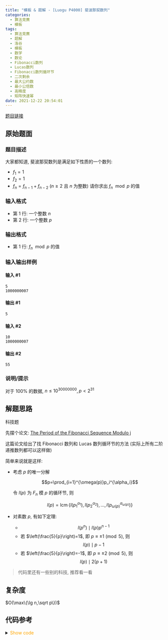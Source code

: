 ```yaml
---
title: "模板 & 题解 - [Luogu P4000] 斐波那契数列"
categories:
  - 算法竞赛
  - 模板
tags:
  - 算法竞赛
  - 题解
  - 洛谷
  - 模板
  - 数学
  - 数论
  - Fibonacci数列
  - Lucas数列
  - Fibonacci数列循环节
  - 二次剩余
  - 最大公约数
  - 最小公倍数
  - 高精度
  - 矩阵快速幂
date: 2021-12-22 20:54:01
---
```


[题目链接](https://www.luogu.com.cn/problem/P4000)

<!-- more -->

## 原始题面

### 题目描述

大家都知道, 斐波那契数列是满足如下性质的一个数列:

- $f_1 = 1$
- $f_2 = 1$
- $f_n = f_{n-1} + f_{n-2}$ ($n \geq 2$ 且 $n$ 为整数)
  请你求出 $f_n \mod p$ 的值

### 输入格式

- 第 1 行: 一个整数 $n$
- 第 2 行: 一个整数 $p$

### 输出格式

- 第 1 行: $f_n \mod p$ 的值

### 输入输出样例

#### 输入 #1

```input1
5
1000000007
```

#### 输出 #1

```output1
5
```

#### 输入 #2

```input2
10
1000000007
```

#### 输出 #2

```output2
55
```

### 说明/提示

对于 $100\%$ 的数据, $n \leq 10^{30000000}, p<2^{31}$

## 解题思路

科技题

先摆个论文: [The Period of the Fibonacci Sequence Modulo j](https://gradprogram.math.arizona.edu/~ura-reports/071/Campbell.Charles/Final.pdf)

这篇论文给出了找 Fibonacci 数列和 Lucas 数列循环节的方法 (实际上所有二阶递推数列都可以这样做)

简单来说就是这样:

- 考虑 $p$ 的唯一分解

  $$p=\prod_{i=1}^{\omega(p)}p_i^{\alpha_i}$$

  令 $l(p)$ 为 $F_n$ 模 $p$ 的循环节, 则

  $$l(p)=\operatorname{lcm}\{l(p_1^{\alpha_1}),l(p_2^{\alpha_2}),...,l(p_{\omega(p)}^{\alpha_{\omega(p)}})\}$$

- 对素数 $p$, 有如下定理:
  - $$l(p^n)\mid l(p)p^{n-1}$$
  - 若 $\left(\frac{5}{p}\right)=1$, 即 $p\equiv\pm 1\pmod{5}$, 则
    $$l(p)\mid p-1$$
  - 若 $\left(\frac{5}{p}\right)=-1$, 即 $p\equiv\pm 2\pmod{5}$, 则
    $$l(p)\mid 2(p+1)$$

> 代码里还有一些别的科技, 推荐看一看

## 复杂度

$O(\max\{\lg n,\sqrt p\})$

## 代码参考

<details>
<summary><font color='orange'>Show code</font></summary>

{% icodeweb cpa_cpp title:Luogu_P4000 Luogu/P4000/0.cpp %}

</details>
